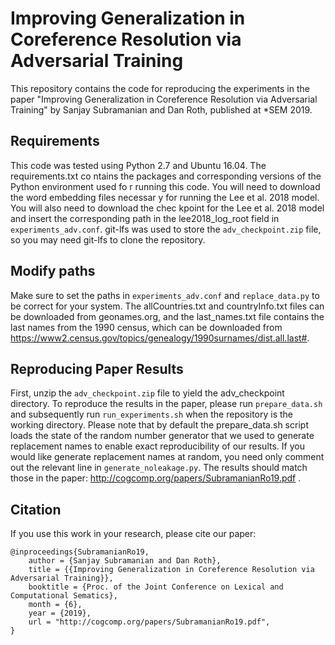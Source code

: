 # Improving Generalization in Coreference Resolution via Adversarial Training
This repository contains the code for reproducing the experiments in the paper "Improving Generalization in Coreference Resolution via Adversarial Training" by Sanjay Subramanian and Dan Roth, published at \*SEM 2019.
## Requirements
This code was tested using Python 2.7 and Ubuntu 16.04. The requirements.txt co
ntains the packages and corresponding versions of the Python environment used fo
r running this code. You will need to download the word embedding files necessar
y for running the Lee et al. 2018 model. You will also need to download the chec
kpoint for the Lee et al. 2018 model and insert the corresponding path in the lee2018_log_root field in ```experiments_adv.conf```. git-lfs was used to store the ```adv_checkpoint.zip``` file, so you may need git-lfs to clone the repository.
## Modify paths
Make sure to set the paths in ```experiments_adv.conf``` and ```replace_data.py``` to be correct for your system. The allCountries.txt and countryInfo.txt files can be downloaded from geonames.org, and the last_names.txt file contains the last names from the 1990 census, which can be downloaded from https://www2.census.gov/topics/genealogy/1990surnames/dist.all.last#.
## Reproducing Paper Results
First, unzip the ```adv_checkpoint.zip``` file to yield the adv_checkpoint directory. To reproduce the results in the paper, please run ```prepare_data.sh``` and subsequently run ```run_experiments.sh``` when the repository is the working directory. Please note that by default the prepare_data.sh script loads the state of the random number generator that we used to generate replacement names to enable exact reproducibility of our results. If you would like generate replacement names at random, you need only comment out the relevant line in ```generate_noleakage.py```.
The results should match those in the paper: http://cogcomp.org/papers/SubramanianRo19.pdf .
## Citation
If you use this work in your research, please cite our paper:
```
@inproceedings{SubramanianRo19,
    author = {Sanjay Subramanian and Dan Roth},
    title = {{Improving Generalization in Coreference Resolution via Adversarial Training}},
    booktitle = {Proc. of the Joint Conference on Lexical and Computational Sematics},
    month = {6},
    year = {2019},
    url = "http://cogcomp.org/papers/SubramanianRo19.pdf",
}
```

